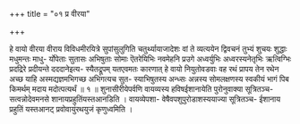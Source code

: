 +++
title = "०१ प्र वीरया"

+++

हे वायो वीरया वीराय विविधमीरयित्रे सुपांसुलुगिति चतुर्थ्यायाजादेशः वां ते व्यत्ययेन द्विवचनं तुभ्यं शुचयः शुद्धाः मधुमन्तः माधु- र्योपेताः सुतासः अभिषुताः सोमाः ऎतरेयिभिः नवमेहनि प्रउगे अध्वर्युभिः अध्वरस्यनेतृभिः ऋत्विग्भिः प्रदद्रिरे प्रदीयन्ते दददानेइत्य- स्यैतद्रूपम् यतएवमतः कारणात् हे वायो नियुतोवडवाः वह रथं प्रापय तेन रथेन अच्छ याहि अस्मद्यज्ञमभिगच्छ अभिगत्यच सुत- स्याभिषुतस्य अन्ध्सः अन्नस्य सोमलक्षणस्य स्वकीयं भागं पिब किमर्थम् मदाय मदोत्पत्यर्थं ॥ १ ॥ शुनासीरीयेपर्वणि वायव्यस्य हविषईशानायेति पुरोनुवाक्या सूत्रितञ्च-सत्वन्नोदेवमनसे शानायप्रहुतिंयस्तआनडिति । वायव्येपशा- वेषैवपशुपुरोडाशस्ययाज्या सूत्रितञ्च- ईशानाय प्रहुतिं यस्तआनट् प्रवोवायुंरथयुजं कृणुध्वमिति ।